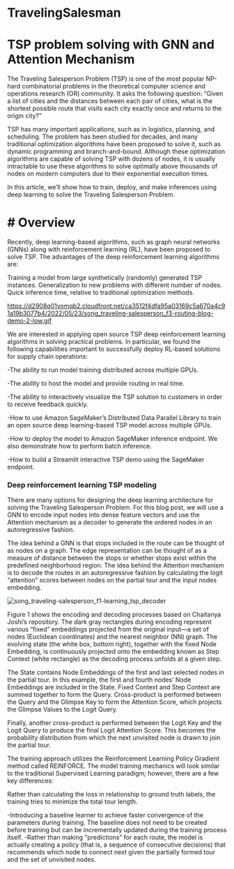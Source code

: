 # TravelingSalesman
# TSP problem solving with GNN and Attention Mechanism
 
 The Traveling Salesperson Problem (TSP) is one of the most popular NP-hard combinatorial problems in the theoretical computer science and operations research (OR) community. It asks the following question: “Given a list of cities and the distances between each pair of cities, what is the shortest possible route that visits each city exactly once and returns to the origin city?”

TSP has many important applications, such as in logistics, planning, and scheduling. The problem has been studied for decades, and many traditional optimization algorithms have been proposed to solve it, such as dynamic programming and branch-and-bound. Although these optimization algorithms are capable of solving TSP with dozens of nodes, it is usually intractable to use these algorithms to solve optimally above thousands of nodes on modern computers due to their exponential execution times.

In this article, we’ll show how to train, deploy, and make inferences using deep learning to solve the Traveling Salesperson Problem.

# # Overview

Recently, deep learning-based algorithms, such as graph neural networks (GNNs) along with reinforcement learning (RL), have been proposed to solve TSP. The advantages of the deep reinforcement learning algorithms are:

Training a model from large synthetically (randomly) generated TSP instances.
Generalization to new problems with different number of nodes.
Quick inference time, relative to traditional optimization methods.

https://d2908q01vomqb2.cloudfront.net/ca3512f4dfa95a03169c5a670a4c91a19b3077b4/2022/05/23/song_traveling-salesperson_f3-routing-blog-demo-2-low.gif

We are interested in applying open source TSP deep reinforcement learning algorithms in solving practical problems. In particular, we found the following capabilities important to successfully deploy RL-based solutions for supply chain operations:

-The ability to run model training distributed across multiple GPUs.

-The ability to host the model and provide routing in real time.

-The ability to interactively visualize the TSP solution to customers in order to receive feedback quickly.

-How to use Amazon SageMaker’s Distributed Data Parallel Library to train an open source deep learning-based TSP model across multiple GPUs.

-How to deploy the model to Amazon SageMaker inference endpoint. We also demonstrate how to perform batch inference.

-How to build a Streamlit interactive TSP demo using the SageMaker endpoint.


### Deep reinforcement learning TSP modeling

There are many options for designing the deep learning architecture for solving the Traveling Salesperson Problem. For this blog post, we will use a GNN to encode input nodes into dense feature vectors and use the Attention mechanism as a decoder to generate the ordered nodes in an autoregressive fashion.

The idea behind a GNN is that stops included in the route can be thought of as nodes on a graph. The edge representation can be thought of as a measure of distance between the stops or whether stops exist within the predefined neighborhood region.
The idea behind the Attention mechanism is to decode the routes in an autoregressive fashion by calculating the logit “attention” scores between nodes on the partial tour and the input nodes embedding.

![song_traveling-salesperson_f1-learning_tsp_decoder](https://user-images.githubusercontent.com/33089347/184277823-b46f0c4a-ac68-4d98-81cc-50b233b400b4.png)

Figure 1 shows the encoding and decoding processes based on Chaitanya Joshi’s repository. The dark gray rectangles during encoding represent various “fixed” embeddings projected from the original input—a set of nodes (Euclidean coordinates) and the nearest neighbor (NN) graph. The evolving state (the white box, bottom right), together with the fixed Node Embedding, is continuously projected onto the embedding known as Step Context (white rectangle) as the decoding process unfolds at a given step.

The State contains Node Embeddings of the first and last selected nodes in the partial tour. In this example, the first and fourth nodes’ Node Embeddings are included in the State. Fixed Context and Step Context are summed together to form the Query. Cross-product is performed between the Query and the Glimpse Key to form the Attention Score, which projects the Glimpse Values to the Logit Query.

Finally, another cross-product is performed between the Logit Key and the Logit Query to produce the final Logit Attention Score. This becomes the probability distribution from which the next unvisited node is drawn to join the partial tour.

The training approach utilizes the Reinforcement Learning Policy Gradient method called REINFORCE. The model training mechanics will look similar to the traditional Supervised Learning paradigm; however, there are a few key differences:

Rather than calculating the loss in relationship to ground truth labels, the training tries to minimize the total tour length.

-Introducing a baseline learner to achieve faster convergence of the parameters during training. The baseline does not need to be created before training but can be incrementally updated during the training process itself.
-Rather than making “predictions” for each route, the model is actually creating a policy (that is, a sequence of consecutive decisions) that recommends which node to connect next given the partially formed tour and the set of unvisited nodes.


